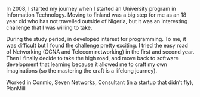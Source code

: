 In 2008, I started my journey when I started an University program in Information Technology. Moving to finland was a big step for me as an 18 year old who has not travelled outside of Nigeria, but it was an interesting challenge that I was willing to take. 

During the study period, in developed interest for programming. To me, it was difficult but I found the challenge pretty exciting. I tried the easy road of Networking (CCNA and Telecom networking) in the first and second year. Then I finally decide to take the high road, and move back to software development that learning because it allowed me to craft my own imaginations (so the mastering the craft is a lifelong journey). 

Worked in Conmio, Seven Networks, Consultant (in a startup that didn't fly), PlanMill 

